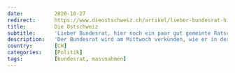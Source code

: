 ```yaml
---
date:          2020-10-27
redirect:      https://www.dieostschweiz.ch/artikel/lieber-bundesrat-hier-noch-ein-paar-gut-gemeinte-ratschlaege-NYlD1B3
title:         Die Ostschweiz
subtitle:      'Lieber Bundesrat, hier noch ein paar gut gemeinte Ratschläge'
description:   'Der Bundesrat wird am Mittwoch verkünden, wie er in der Coronasituation weiter verfahren will. Bereits kursieren die wildesten Gerüchte darüber, was uns erwartet. Es nützt zwar nichts, aber wir wollen die Chance doch packen und dem Bundesrat einige Tipps auf den Weg geben.'
country:       [CH]
categories:    [Politik]
tags:          [bundesrat, massnahmen]
---
```

